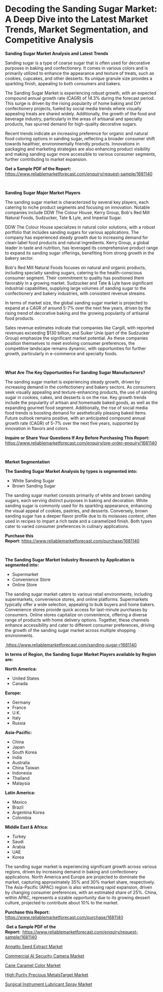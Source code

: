 <p><h1>Decoding the Sanding Sugar Market: A Deep Dive into the Latest Market Trends, Market Segmentation, and Competitive Analysis</h1></p><p><strong>Sanding Sugar Market Analysis and Latest Trends</strong></p>
<p><p>Sanding sugar is a type of coarse sugar that is often used for decorative purposes in baking and confectionery. It comes in various colors and is primarily utilized to enhance the appearance and texture of treats, such as cookies, cupcakes, and other desserts. Its unique granule size provides a sparkling finish, appealing to both consumers and bakers.</p><p>The Sanding Sugar Market is experiencing robust growth, with an expected compound annual growth rate (CAGR) of 14.3% during the forecast period. This surge is driven by the rising popularity of home baking and DIY confectionery projects, fueled by social media trends where visually appealing treats are shared widely. Additionally, the growth of the food and beverage industry, particularly in the areas of artisanal and specialty products, has spurred demand for high-quality decorative sugars.</p><p>Recent trends indicate an increasing preference for organic and natural food coloring options in sanding sugar, reflecting a broader consumer shift towards healthier, environmentally friendly products. Innovations in packaging and marketing strategies are also enhancing product visibility and making sanding sugar more accessible to various consumer segments, further contributing to market expansion.</p></p>
<p><strong>Get a Sample PDF of the Report:&nbsp;</strong> <a href="https://www.reliablemarketforecast.com/enquiry/request-sample/1681140?utm_campaign=1123&utm_medium=2&utm_source=Github&utm_content=ia&utm_term=04102024&utm_id=sanding-sugar">https://www.reliablemarketforecast.com/enquiry/request-sample/1681140</a></p>
<p>&nbsp;</p>
<p><strong>Sanding Sugar Major Market Players</strong></p>
<p><p>The sanding sugar market is characterized by several key players, each catering to niche product segments and focusing on innovation. Notable companies include DDW The Colour House, Kerry Group, Bob's Red Mill Natural Foods, Sudzucker, Tate & Lyle, and Imperial Sugar. </p><p>DDW The Colour House specializes in natural color solutions, with a robust portfolio that includes sanding sugars for various applications. The company has experienced steady growth due to increasing demand for clean-label food products and natural ingredients. Kerry Group, a global leader in taste and nutrition, has leveraged its comprehensive product range to expand its sanding sugar offerings, benefiting from strong growth in the bakery sector.</p><p>Bob's Red Mill Natural Foods focuses on natural and organic products, including specialty sanding sugars, catering to the health-conscious consumer segment. Their commitment to quality has positioned them favorably in a growing market. Sudzucker and Tate & Lyle have significant industrial capabilities, supplying large volumes of sanding sugar to the confectionery and bakery industries, with consistent revenue streams.</p><p>In terms of market size, the global sanding sugar market is projected to expand at a CAGR of around 5-7% over the next few years, driven by the rising trend of decorative baking and the growing popularity of artisanal food products. </p><p>Sales revenue estimates indicate that companies like Cargill, with reported revenues exceeding $130 billion, and Suiker Unie (part of the Sudzucker Group) emphasize the significant market potential. As these companies position themselves to meet evolving consumer preferences, the competitive landscape remains dynamic, with opportunities for further growth, particularly in e-commerce and specialty foods.</p></p>
<p>&nbsp;</p>
<p><strong>What Are The Key Opportunities For Sanding Sugar Manufacturers?</strong></p>
<p><p>The sanding sugar market is experiencing steady growth, driven by increasing demand in the confectionery and bakery sectors. As consumers seek visually appealing and texture-enhancing products, the use of sanding sugar in cookies, cakes, and desserts is on the rise. Key growth trends include the popularity of artisan and homemade baked goods, as well as the expanding gourmet food segment. Additionally, the rise of social media food trends is boosting demand for aesthetically pleasing baked items. Future outlook remains positive, with an anticipated compound annual growth rate (CAGR) of 5-7% over the next five years, supported by innovation in flavors and colors.</p></p>
<p><strong>Inquire or Share Your Questions If Any Before Purchasing This Report:</strong> <a href="https://www.reliablemarketforecast.com/enquiry/pre-order-enquiry/1681140?utm_campaign=1123&utm_medium=2&utm_source=Github&utm_content=ia&utm_term=04102024&utm_id=sanding-sugar">https://www.reliablemarketforecast.com/enquiry/pre-order-enquiry/1681140</a></p>
<p>&nbsp;</p>
<p><strong>Market Segmentation</strong></p>
<p><strong>The Sanding Sugar Market Analysis by types is segmented into:</strong></p>
<p><ul><li>White Sanding Sugar</li><li>Brown Sanding Sugar</li></ul></p>
<p><p>The sanding sugar market consists primarily of white and brown sanding sugars, each serving distinct purposes in baking and decoration. White sanding sugar is commonly used for its sparkling appearance, enhancing the visual appeal of cookies, pastries, and desserts. Conversely, brown sanding sugar has a deeper flavor profile due to its molasses content, often used in recipes to impart a rich taste and a caramelized finish. Both types cater to varied consumer preferences in culinary applications.</p></p>
<p><strong>Purchase this Report:&nbsp;</strong><a href="https://www.reliablemarketforecast.com/purchase/1681140?utm_campaign=1123&utm_medium=2&utm_source=Github&utm_content=ia&utm_term=04102024&utm_id=sanding-sugar">https://www.reliablemarketforecast.com/purchase/1681140</a></p>
<p>&nbsp;</p>
<p><strong>The Sanding Sugar Market Industry Research by Application is segmented into:</strong></p>
<p><ul><li>Supermarket</li><li>Convenience Store</li><li>Online Store</li></ul></p>
<p><p>The sanding sugar market caters to various retail environments, including supermarkets, convenience stores, and online platforms. Supermarkets typically offer a wide selection, appealing to bulk buyers and home bakers. Convenience stores provide quick access for last-minute purchases by consumers. Online stores capitalize on convenience, offering a diverse range of products with home delivery options. Together, these channels enhance accessibility and cater to different consumer preferences, driving the growth of the sanding sugar market across multiple shopping environments.</p></p>
<p><a href="https://www.reliablemarketforecast.com/sanding-sugar-r1681140?utm_campaign=1123&utm_medium=2&utm_source=Github&utm_content=ia&utm_term=04102024&utm_id=sanding-sugar">&nbsp;https://www.reliablemarketforecast.com/sanding-sugar-r1681140</a></p>
<p><strong>In terms of Region, the Sanding Sugar Market Players available by Region are:</strong></p>
<p>
    <p> <strong> North America: </strong>
        <ul>
            <li>United States</li>
            <li>Canada</li>
        </ul>
        </p> 
    <p> <strong> Europe: </strong>
        <ul>
            <li>Germany</li>
            <li>France</li>
            <li>U.K.</li>
            <li>Italy</li>
            <li>Russia</li>
        </ul>
        </p> 
    <p> <strong> Asia-Pacific: </strong>
        <ul>
            <li>China</li>
            <li>Japan</li>
            <li>South Korea</li>
            <li>India</li>
            <li>Australia</li>
            <li>China Taiwan</li>
            <li>Indonesia</li>
            <li>Thailand</li>
            <li>Malaysia</li>
        </ul>
        </p> 
    <p> <strong> Latin America: </strong>
        <ul>
            <li>Mexico</li>
            <li>Brazil</li>
            <li>Argentina Korea</li>
            <li>Colombia</li>
        </ul>
        </p> 
    <p> <strong> Middle East & Africa: </strong>
        <ul>
            <li>Turkey</li>
            <li>Saudi</li>
            <li>Arabia</li>
            <li>UAE</li>
            <li>Korea</li>
        </ul>
    </p>
    </p>
<p><p>The sanding sugar market is experiencing significant growth across various regions, driven by increasing demand in baking and confectionery applications. North America and Europe are projected to dominate the market, capturing approximately 35% and 30% market share, respectively. The Asia-Pacific (APAC) region is also witnessing rapid expansion, driven by changing consumer preferences, with an estimated share of 25%. China, within APAC, represents a sizable opportunity due to its growing dessert culture, projected to contribute about 10% to the market.</p></p>
<p><strong>Purchase this Report: </strong><a href="https://www.reliablemarketforecast.com/purchase/1681140?utm_campaign=1123&utm_medium=2&utm_source=Github&utm_content=ia&utm_term=04102024&utm_id=sanding-sugar">https://www.reliablemarketforecast.com/purchase/1681140</a></p>
<p>&nbsp;<strong>Get a Sample PDF of the Report:&nbsp;&nbsp;</strong><a href="https://www.reliablemarketforecast.com/enquiry/request-sample/1681140?utm_campaign=1123&utm_medium=2&utm_source=Github&utm_content=ia&utm_term=04102024&utm_id=sanding-sugar">https://www.reliablemarketforecast.com/enquiry/request-sample/1681140</a></p>
<p><strong></strong></p>
<p><p><a href="https://github.com/MegiDuro586/Market-Research-Report-List-1/blob/main/annatto-seed-extract-market.md?utm_campaign=1123&utm_medium=2&utm_source=Github&utm_content=ia&utm_term=04102024&utm_id=sanding-sugar">Annatto Seed Extract Market</a></p><p><a href="https://issuu.com/reportprime-2/docs/commercial-ai-security-camera-marke_f30013aab5da29?utm_campaign=1123&utm_medium=2&utm_source=Github&utm_content=ia&utm_term=04102024&utm_id=sanding-sugar">Commercial AI Security Camera Market</a></p><p><a href="https://github.com/LoriPena712/Market-Research-Report-List-1/blob/main/cane-caramel-color-market.md?utm_campaign=1123&utm_medium=2&utm_source=Github&utm_content=ia&utm_term=04102024&utm_id=sanding-sugar">Cane Caramel Color Market</a></p><p><a href="https://issuu.com/reportprime-2/docs/high-purity-precious-metalstarget-m_b20854cb136d89?utm_campaign=1123&utm_medium=2&utm_source=Github&utm_content=ia&utm_term=04102024&utm_id=sanding-sugar">High Purity Precious MetalsTarget Market</a></p><p><a href="https://www.linkedin.com/pulse/surgical-instrument-lubricant-spray-market-evolution-l8hxc?utm_campaign=1123&utm_medium=2&utm_source=Github&utm_content=ia&utm_term=04102024&utm_id=sanding-sugar">Surgical Instrument Lubricant Spray Market</a></p></p>